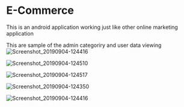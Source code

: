 # E-Commerce
This is an android application working just like other online marketing application

This are sample of the admin categoriry and user data viewing
![Screenshot_20190904-124416](https://user-images.githubusercontent.com/34624703/64245323-8f507180-cebf-11e9-8508-029bf9ae4388.png)

![Screenshot_20190904-124510](https://user-images.githubusercontent.com/34624703/64245355-9d9e8d80-cebf-11e9-9aa9-742e18a11082.png)

![Screenshot_20190904-124517](https://user-images.githubusercontent.com/34624703/64245365-a42d0500-cebf-11e9-95c3-7ab78ba751db.png)

![Screenshot_20190904-124350](https://user-images.githubusercontent.com/34624703/64245384-ae4f0380-cebf-11e9-8fd6-dcc0c99f236e.png) 

![Screenshot_20190904-124416](https://user-images.githubusercontent.com/34624703/64245611-16054e80-cec0-11e9-8316-29b3ae32c98f.png)





